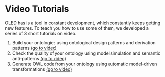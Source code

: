 # Video Tutorials #

OLED has is a tool in constant development, which constantly keeps getting new features. To teach you how to use some of them, we developed a series of 3 short tutorials on video.

  1. Build your ontologies using ontological design patterns and derivation patterns [(go to video)](https://www.youtube.com/watch?v=2aHj39hdO0w)
  1. Check the quality of your ontology using model simulation and semantic anti-patterns [(go to video)](https://www.youtube.com/watch?v=KrsvmLOCIjA)
  1. Generate OWL code from your ontology using automatic model-driven transformations [(go to video)](https://www.youtube.com/watch?v=kTgB0ksJUlg)